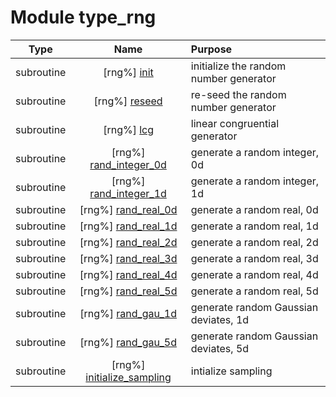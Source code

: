 # Module type_rng

| Type | Name | Purpose |
| :--: | :--: | :---------- |
| subroutine | [rng%] [init](https://github.com/benjaminmenetrier/bump/tree/master/src/type_rng.F90#L56) | initialize the random number generator |
| subroutine | [rng%] [reseed](https://github.com/benjaminmenetrier/bump/tree/master/src/type_rng.F90#L97) | re-seed the random number generator |
| subroutine | [rng%] [lcg](https://github.com/benjaminmenetrier/bump/tree/master/src/type_rng.F90#L123) | linear congruential generator |
| subroutine | [rng%] [rand_integer_0d](https://github.com/benjaminmenetrier/bump/tree/master/src/type_rng.F90#L143) | generate a random integer, 0d |
| subroutine | [rng%] [rand_integer_1d](https://github.com/benjaminmenetrier/bump/tree/master/src/type_rng.F90#L171) | generate a random integer, 1d |
| subroutine | [rng%] [rand_real_0d](https://github.com/benjaminmenetrier/bump/tree/master/src/type_rng.F90#L194) | generate a random real, 0d |
| subroutine | [rng%] [rand_real_1d](https://github.com/benjaminmenetrier/bump/tree/master/src/type_rng.F90#L222) | generate a random real, 1d |
| subroutine | [rng%] [rand_real_2d](https://github.com/benjaminmenetrier/bump/tree/master/src/type_rng.F90#L245) | generate a random real, 2d |
| subroutine | [rng%] [rand_real_3d](https://github.com/benjaminmenetrier/bump/tree/master/src/type_rng.F90#L270) | generate a random real, 3d |
| subroutine | [rng%] [rand_real_4d](https://github.com/benjaminmenetrier/bump/tree/master/src/type_rng.F90#L297) | generate a random real, 4d |
| subroutine | [rng%] [rand_real_5d](https://github.com/benjaminmenetrier/bump/tree/master/src/type_rng.F90#L326) | generate a random real, 5d |
| subroutine | [rng%] [rand_gau_1d](https://github.com/benjaminmenetrier/bump/tree/master/src/type_rng.F90#L357) | generate random Gaussian deviates, 1d |
| subroutine | [rng%] [rand_gau_5d](https://github.com/benjaminmenetrier/bump/tree/master/src/type_rng.F90#L398) | generate random Gaussian deviates, 5d |
| subroutine | [rng%] [initialize_sampling](https://github.com/benjaminmenetrier/bump/tree/master/src/type_rng.F90#L425) | intialize sampling |

